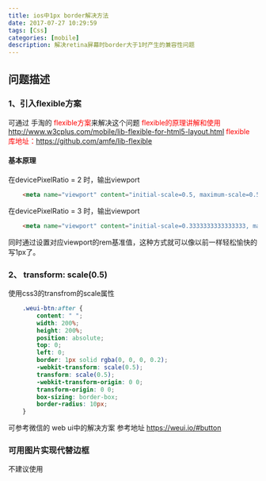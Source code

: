 ```yaml
---
title: ios中1px border解决方法
date: 2017-07-27 10:29:59
tags: [Css]
categories: [mobile]
description: 解决retina屏幕时border大于1时产生的兼容性问题
---
```

## 问题描述
### 1、引入flexible方案
可通过 手淘的 <font color="red">flexible方案</font>来解决这个问题
<font color="red">flexible的原理讲解和使用 <http://www.w3cplus.com/mobile/lib-flexible-for-html5-layout.html></font>
<font color="red">flexible 库地址：<https://github.com/amfe/lib-flexible></font>
#### 基本原理
在devicePixelRatio = 2 时，输出viewport
```html
    <meta name="viewport" content="initial-scale=0.5, maximum-scale=0.5, minimum-scale=0.5, user-scalable=no">
```
在devicePixelRatio = 3 时，输出viewport
```html
    <meta name="viewport" content="initial-scale=0.3333333333333333, maximum-scale=0.3333333333333333, minimum-scale=0.3333333333333333, user-scalable=no">
```
同时通过设置对应viewport的rem基准值，这种方式就可以像以前一样轻松愉快的写1px了。
### 2、 transform: scale(0.5)
使用css3的transfrom的scale属性
```css
    .weui-btn:after {
        content: " ";
        width: 200%;
        height: 200%;
        position: absolute;
        top: 0;
        left: 0;
        border: 1px solid rgba(0, 0, 0, 0.2);
        -webkit-transform: scale(0.5);
        transform: scale(0.5);
        -webkit-transform-origin: 0 0;
        transform-origin: 0 0;
        box-sizing: border-box;
        border-radius: 10px;
    }
```
可参考微信的 web ui中的解决方案
参考地址 <https://weui.io/#button>
### 可用图片实现代替边框
不建议使用